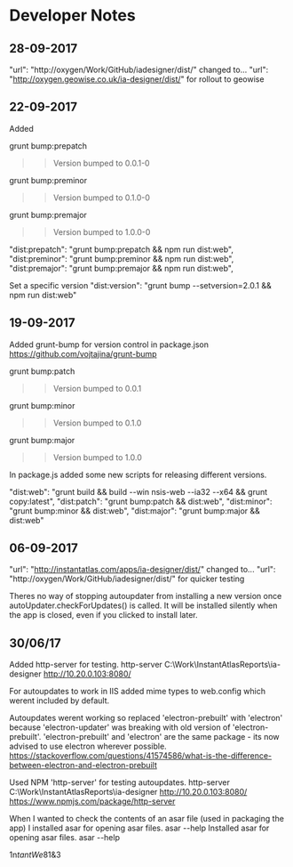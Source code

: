 # Developer Notes

## 28-09-2017

"url": "http://oxygen/Work/GitHub/iadesigner/dist/"
changed to...
"url": "http://oxygen.geowise.co.uk/ia-designer/dist/"
for rollout to geowise

## 22-09-2017

Added

grunt bump:prepatch
>> Version bumped to 0.0.1-0

grunt bump:preminor
>> Version bumped to 0.1.0-0

grunt bump:premajor
>> Version bumped to 1.0.0-0

"dist:prepatch": "grunt bump:prepatch && npm run dist:web",
"dist:preminor": "grunt bump:preminor && npm run dist:web",
"dist:premajor": "grunt bump:premajor && npm run dist:web",

Set a specific version
"dist:version": "grunt bump --setversion=2.0.1 && npm run dist:web"

## 19-09-2017

Added grunt-bump for version control in package.json
https://github.com/vojtajina/grunt-bump

grunt bump:patch
>> Version bumped to 0.0.1

grunt bump:minor
>> Version bumped to 0.1.0

grunt bump:major
>> Version bumped to 1.0.0

In package.js added some new scripts for releasing different versions. 

"dist:web": "grunt build && build --win nsis-web --ia32 --x64 && grunt copy:latest",
"dist:patch": "grunt bump:patch && dist:web",
"dist:minor": "grunt bump:minor && dist:web",
"dist:major": "grunt bump:major && dist:web"

## 06-09-2017

"url": "http://instantatlas.com/apps/ia-designer/dist/"
changed to...
"url": "http://oxygen/Work/GitHub/iadesigner/dist/"
for quicker testing

Theres no way of stopping autoupdater from installing a new version once autoUpdater.checkForUpdates() is called. 
It will be installed silently when the app is closed, even if you clicked to install later.

## 30/06/17

Added http-server for testing.
http-server C:\Work\InstantAtlasReports\ia-designer 
http://10.20.0.103:8080/

For autoupdates to work in IIS added mime types to web.config which werent included by default.
<mimeMap fileExtension=".7z" mimeType="application/x-7z-compressed" />
<mimeMap fileExtension=".yml" mimeType="application/yaml" />

Autoupdates werent working so replaced 'electron-prebuilt' with 'electron' because 'electron-updater' was breaking with old version of 'electron-prebuilt'.
'electron-prebuilt' and 'electron' are the same package - its now advised to use electron wherever possible.
https://stackoverflow.com/questions/41574586/what-is-the-difference-between-electron-and-electron-prebuilt

Used NPM 'http-server' for testing autoupdates.
http-server C:\Work\InstantAtlasReports\ia-designer 
http://10.20.0.103:8080/
https://www.npmjs.com/package/http-server

When I wanted to check the contents of an asar file (used in packaging the app) I installed asar for opening asar files. asar --help
Installed asar for opening asar files. asar --help

1n$tantWe8$1&3